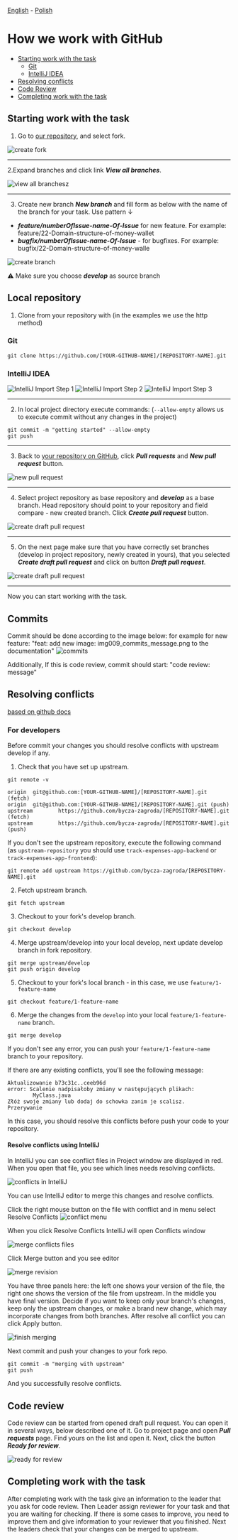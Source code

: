 [<ins>English</ins>](GITHUB_WORK.md) - [Polish](GITHUB_WORK.pl.md)

# How we work with GitHub

* [Starting work with the task](#starting-work-with-the-task)
  - [Git](#git)
  - [IntelliJ IDEA](#intellij-idea)
* [Resolving conflicts](#resolving-conflicts)
* [Code Review](#code-review)
* [Completing work with the task](#completing-work-with-the-task)


## Starting work with the task

1. Go to [our repository](https://github.com/bycza-zagroda/track-expenses-app-backend), and select fork.

![create fork](images/img001_create_fork.png)

---

2.Expand branches and click link **_View all branches_**.

![view all branchesz](images/img002_switch_branch.png)

---

3. Create new branch **_New branch_** and fill form as below with the name of the branch for your task. Use pattern ↓

- **_feature/numberOfIssue-name-Of-Issue_** for new feature. For example: feature/22-Domain-structure-of-money-wallet
- **_bugfix/numberOfIssue-name-Of-Issue_** - for bugfixes. For example: bugfix/22-Domain-structure-of-money-walle

![create branch](images/img003_create_branch.png)

⚠ Make sure you choose **_develop_** as source branch

## Local repository

1. Clone from your repository with (in the examples we use the http method)

### Git

`git clone https://github.com/[YOUR-GITHUB-NAME]/[REPOSITORY-NAME].git`

### IntelliJ IDEA

![IntelliJ Import Step 1](images/img008_intellij_import_step_1.png)
![IntelliJ Import Step 2](images/img008_intellij_import_step_2.png)
![IntelliJ Import Step 3](images/img008_intellij_import_step_3.png)

---

2. In local project directory execute commands: (`--allow-empty` allows us to execute commit without any changes in the project)

```shell
git commit -m "getting started" --allow-empty
git push
```

---

3. Back to [your repository on GitHub](https://github.com/bycza-zagroda/track-expenses-app-backend), click **_Pull requests_** and **_New pull request_** button. 

![new pull request](images/img004_new_pull_request.png)

---

4. Select project repository as base repository and **_develop_** as a base branch. 
Head repository should point to your repository and field compare - new created branch.
Click **_Create pull request_** button.

![create draft pull request](images/img005_create_pull_request.png)

---

5. On the next page make sure that you have correctly set branches (develop in project repository, newly created in yours),
that you selected **_Create draft pull request_** and click on button **_Draft pull request_**.

![create draft pull request](images/img006_draft_pull_request.png)

---

Now you can start working with the task. 

## Commits
Commit should be done according to the image below:
for example for new feature: "feat: add new image: img009_commits_message.png to the documentation"
![commits](images/img009_commits_message.png)

Additionally, If this is code review, commit should start: "code review: message"

## Resolving conflicts
[based on github docs](https://docs.github.com/en/pull-requests/collaborating-with-pull-requests/working-with-forks/syncing-a-fork)

### For developers
Before commit your changes you should resolve conflicts with upstream develop if any.
1. Check that you have set up upstream.
```shell
git remote -v

origin  git@github.com:[YOUR-GITHUB-NAME]/[REPOSITORY-NAME].git (fetch)
origin  git@github.com:[YOUR-GITHUB-NAME]/[REPOSITORY-NAME].git (push)
upstream        https://github.com/bycza-zagroda/[REPOSITORY-NAME].git (fetch)
upstream        https://github.com/bycza-zagroda/[REPOSITORY-NAME].git (push)
```
If you don't see the upstream repository, execute the following command (as `upstream-repository` you should use `track-expenses-app-backend` or `track-expenses-app-frontend`):
```shell
git remote add upstream https://github.com/bycza-zagroda/[REPOSITORY-NAME].git
```
2. Fetch upstream branch.
```shell
git fetch upstream
```
3. Checkout to your fork's develop branch.
```shell
git checkout develop
```
4. Merge upstream/develop into your local develop, next update develop branch in fork repository.
```shell
git merge upstream/develop
git push origin develop
```
5. Checkout to your fork's local branch - in this case, we use `feature/1-feature-name`
```shell
git checkout feature/1-feature-name
```
6. Merge the changes from the `develop` into your local `feature/1-feature-name` branch.
```shell
git merge develop
```
If you don't see any error, you can push your `feature/1-feature-name` branch to your repository.

If there are any existing conflicts, you'll see the following message:
```shell
Aktualizowanie b73c31c..ceeb96d
error: Scalenie nadpisałoby zmiany w następujących plikach:
        MyClass.java
Złóż swoje zmiany lub dodaj do schowka zanim je scalisz.
Przerywanie
```
In this case, you should resolve this conflicts before push your code to your repository. 

#### Resolve conflicts using IntelliJ

In IntelliJ you can see conflict files in Project window are displayed in red. When you open that file, you see which lines needs resolving conflicts.

![conflicts in IntelliJ](images/img011_resolve_conflicts_intellij.png)

You can use IntelliJ editor to merge this changes and resolve conflicts.

Click the right mouse button on the file with conflict and in menu select Resolve Conflicts
![conflict menu](images/img016_resolve_conflict_menu.png)

When you click Resolve Conflicts IntelliJ will open Conflicts window

![merge conflicts files](images/img012_conflicts.png)

Click Merge button and you see editor

![merge revision](images/img013_merge_revision.png)

You have three panels here: the left one shows your version of the file, the right one shows the version of the file from upstream.
In the middle you have final version. Decide if you want to keep only your branch's changes, keep only the upstream changes,
or make a brand new change, which may incorporate changes from both branches. 
After resolve all conflict you can click Apply button.

![finish merging](images/img014_merge_revision_finish.png)

Next commit and push your changes to your fork repo.
```shell
git commit -m "merging with upstream"
git push
```
And you successfully resolve conflicts.

## Code review

Code review can be started from opened draft pull request. You can open it in several ways, below described one of it.
Go to project page and open **_Pull requests_** page. Find yours on the list and open it. Next, click the button **_Ready for review_**. 
 
![ready for review](images/img007_ready_for_review.png)

## Completing work with the task

After completing work with the task give an information to the leader that you ask for code review. 
Then Leader assign reviewer for your task and that you are waiting for checking. 
If there is some cases to improve, you need to improve them and give information to your reviewer that you finished. 
Next the leaders check that your changes can be merged to upstream.
